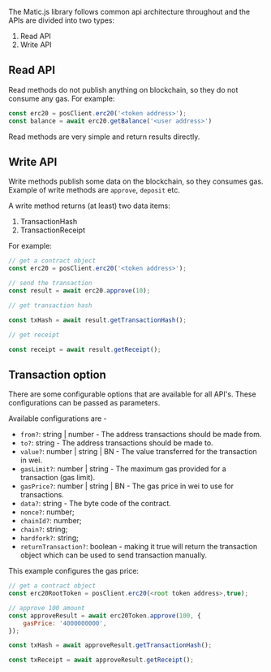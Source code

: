 The Matic.js library follows common api architecture throughout and the APIs are divided into two types:

1. Read API
2. Write API

## Read API

Read methods do not publish anything on blockchain, so they do not consume any gas. For example:

```js
const erc20 = posClient.erc20('<token address>');
const balance = await erc20.getBalance('<user address>')
```

Read methods are very simple and return results directly.

## Write API

Write methods publish some data on the blockchain, so they consumes gas. Example of write methods are `approve`, `deposit` etc.

A write method returns (at least) two data items:

1. TransactionHash
2. TransactionReceipt

For example:

```js
// get a contract object
const erc20 = posClient.erc20('<token address>');

// send the transaction
const result = await erc20.approve(10);

// get transaction hash

const txHash = await result.getTransactionHash();

// get receipt

const receipt = await result.getReceipt();

```

## Transaction option

There are some configurable options that are available for all API's. These configurations can be passed as parameters.

Available configurations are -

- `from?`: string | number - The address transactions should be made from.
- `to?`: string - The address transactions should be made to.
- `value?`: number | string | BN - The value transferred for the transaction in wei.
- `gasLimit?`: number | string - The maximum gas provided for a transaction (gas limit).
- `gasPrice?`: number | string | BN - The gas price in wei to use for transactions.
- `data?`: string - The byte code of the contract.
- `nonce?`: number;
- `chainId?`: number;
- `chain?`: string;
- `hardfork?`: string;
- `returnTransaction?`: boolean - making it true will return the transaction object which can be used to send transaction manually.

This example configures the gas price:

```js
// get a contract object
const erc20RootToken = posClient.erc20(<root token address>,true);

// approve 100 amount
const approveResult = await erc20Token.approve(100, {
    gasPrice: '4000000000',
});

const txHash = await approveResult.getTransactionHash();

const txReceipt = await approveResult.getReceipt();
```
